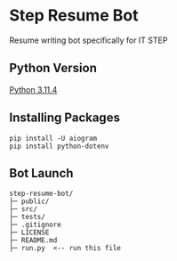 # Step Resume Bot
Resume writing bot specifically for IT STEP

## Python Version
[Python 3.11.4](https://www.python.org/downloads/release/python-3114/)

## Installing Packages
```
pip install -U aiogram
pip install python-dotenv 
```

## Bot Launch
```
step-resume-bot/  
├─ public/  
├─ src/  
├─ tests/  
├─ .gitignore  
├─ LICENSE  
├─ README.md  
├─ run.py  <-- run this file
```